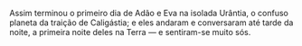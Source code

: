 ﻿Assim terminou o primeiro dia de Adão e Eva na isolada Urântia, o confuso planeta da traição de Caligástia; e eles andaram e conversaram até tarde da noite, a primeira noite deles na Terra — e sentiram-se muito sós.